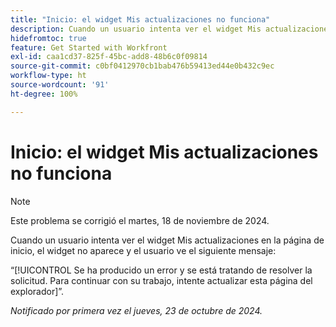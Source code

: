 ```yaml
---
title: "Inicio: el widget Mis actualizaciones no funciona"
description: Cuando un usuario intenta ver el widget Mis actualizaciones en la página de inicio, el widget no aparece y el usuario ve un mensaje.
hidefromtoc: true
feature: Get Started with Workfront
exl-id: caa1cd37-825f-45bc-add8-48b6c0f09814
source-git-commit: c0bf0412970cb1bab476b59413ed44e0b432c9ec
workflow-type: ht
source-wordcount: '91'
ht-degree: 100%

---
```


# Inicio: el widget Mis actualizaciones no funciona

>[!NOTE]
>
>Este problema se corrigió el martes, 18 de noviembre de 2024.

Cuando un usuario intenta ver el widget Mis actualizaciones en la página de inicio, el widget no aparece y el usuario ve el siguiente mensaje:

“[!UICONTROL Se ha producido un error y se está tratando de resolver la solicitud. Para continuar con su trabajo, intente actualizar esta página del explorador]”.

_Notificado por primera vez el jueves, 23 de octubre de 2024._
